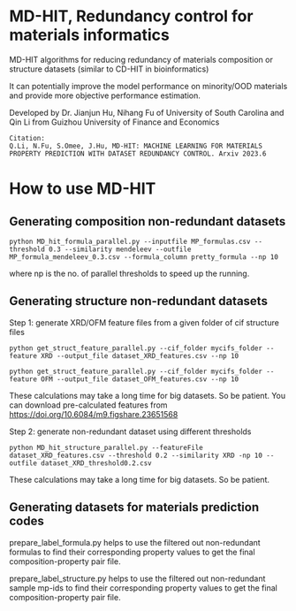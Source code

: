 # MD-HIT, Redundancy control for materials informatics
MD-HIT algorithms for reducing redundancy of materials composition or structure datasets (similar to CD-HIT in bioinformatics)

It can potentially improve the model performance on minority/OOD materials and provide more objective performance estimation.

Developed by Dr. Jianjun Hu, Nihang Fu of University of South Carolina and Qin Li from Guizhou University of Finance and Economics

```
Citation:
Q.Li, N.Fu, S.Omee, J.Hu, MD-HIT: MACHINE LEARNING FOR MATERIALS PROPERTY PREDICTION WITH DATASET REDUNDANCY CONTROL. Arxiv 2023.6

```

# How to use MD-HIT

## Generating composition non-redundant datasets
```
python MD_hit_formula_parallel.py --inputfile MP_formulas.csv --threshold 0.3 --similarity mendeleev --outfile MP_formula_mendeleev_0.3.csv --formula_column pretty_formula --np 10
```
where np is the no. of parallel thresholds to speed up the running.

## Generating structure non-redundant datasets

Step 1: generate XRD/OFM feature files from a given folder of cif structure files
```
python get_struct_feature_parallel.py --cif_folder mycifs_folder --feature XRD --output_file dataset_XRD_features.csv --np 10

python get_struct_feature_parallel.py --cif_folder mycifs_folder --feature OFM --output_file dataset_OFM_features.csv --np 10

```
These calculations may take a long time for big datasets. So be patient. You can download pre-calculated features from https://doi.org/10.6084/m9.figshare.23651568

Step 2: generate non-redundant dataset using different thresholds

```
python MD_hit_structure_parallel.py --featureFile dataset_XRD_features.csv --threshold 0.2 --similarity XRD -np 10 --outfile dataset_XRD_threshold0.2.csv

```
These calculations may take a long time for big datasets. So be patient.


## Generating datasets for materials prediction codes

prepare_label_formula.py helps to use the filtered out non-redundant formulas to find their corresponding property values to get the final composition-property pair file.

prepare_label_structure.py helps to use the filtered out non-redundant sample mp-ids to find their corresponding property values to get the final composition-property pair file.

